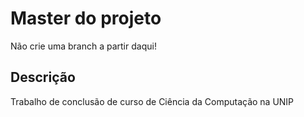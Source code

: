 # Master do projeto

Não crie uma branch a partir daqui!

## Descrição

Trabalho de conclusão de curso de Ciência da Computação na UNIP
